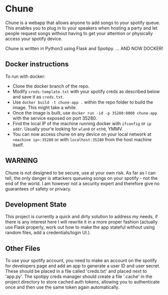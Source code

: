 # Chune

Chune is a webapp that allows anyone to add songs to your spotify queue. This enables you to plug 
in to your speakers when hosting a party and let people request songs without having to get your
attention or physically access your spotify device.

Chune is written in Python3 using Flask and Spotipy.   ... AND NOW DOCKER!

## Docker instructions

To run with docker:
- Clone the docker branch of the repo.
- Modify `creds-template.txt` with your spotify creds as described below and save it as `creds.txt`.
- Use `docker build -t chune-app .` within the repo folder to build the image. This might take a while.
- Once the image is built, use `docker run -id -p 35280:8000 chune-app` with the service exposed on port 35280.
- Find the local IP of the machine running docker with `ifconfig` or `ip addr`. Usually your'e looking for `wlan0` or `eth0`, YMMV.
- You can now access chune on any device on your local network at `<machine ip>:35280` or with `localhost:35280` from the host machine itself.

## WARNING

Chune is not designed to be secure, use at your own risk. As far as I can tell, the only danger is 
attackers queueing songs on your spotify - not the end of the world. I am however not a security
expert and therefore give no guarantees of safety or privacy.

## Development State
This project is currently a quick and dirty solution to address my needs, if there is any interest here I will rewrite it in a more proper fashion (actually use Flask properly, work out how to make the app stateful without using random files, add a credentials/login UI.).

## Other Files
To use your spotify account, you need to make an account on the spotify for developers page and add an app to generate a user ID and user secret. These should be placed in a file called 'creds.txt' and placed next to 'app.py'.
The spotipy creds manager should create a file '.cache' in the project directory to store cached auth tokens, allowing you to authenticate once and then use the same token again automatically.



